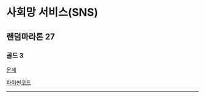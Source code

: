 # 사회망 서비스(SNS) 
## 랜덤마라톤 27
### 골드 3
[문제](https://www.acmicpc.net/problem/2533)

[파이썬코드](2533.py)

---
